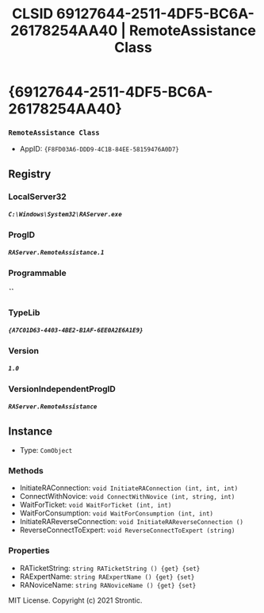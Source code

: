 ﻿---
title: "CLSID 69127644-2511-4DF5-BC6A-26178254AA40 | RemoteAssistance Class"
excerpt: What is COM-Object CLSID 69127644-2511-4DF5-BC6A-26178254AA40?
---

# {69127644-2511-4DF5-BC6A-26178254AA40}

### `RemoteAssistance Class`
* AppID: `{F8FD03A6-DDD9-4C1B-84EE-58159476A0D7}`

## Registry


### LocalServer32

##### `C:\Windows\System32\RAServer.exe`

### ProgID

##### `RAServer.RemoteAssistance.1`

### Programmable

##### ``

### TypeLib

##### `{A7C01D63-4403-4BE2-B1AF-6EE0A2E6A1E9}`

### Version

##### `1.0`

### VersionIndependentProgID

##### `RAServer.RemoteAssistance`

## Instance

* Type: `ComObject`

### Methods

* InitiateRAConnection: `void InitiateRAConnection (int, int, int)`
* ConnectWithNovice: `void ConnectWithNovice (int, string, int)`
* WaitForTicket: `void WaitForTicket (int, int)`
* WaitForConsumption: `void WaitForConsumption (int, int)`
* InitiateRAReverseConnection: `void InitiateRAReverseConnection ()`
* ReverseConnectToExpert: `void ReverseConnectToExpert (string)`

### Properties

* RATicketString: `string RATicketString () {get} {set} `
* RAExpertName: `string RAExpertName () {get} {set} `
* RANoviceName: `string RANoviceName () {get} {set} `

MIT License. Copyright (c) 2021 Strontic.


